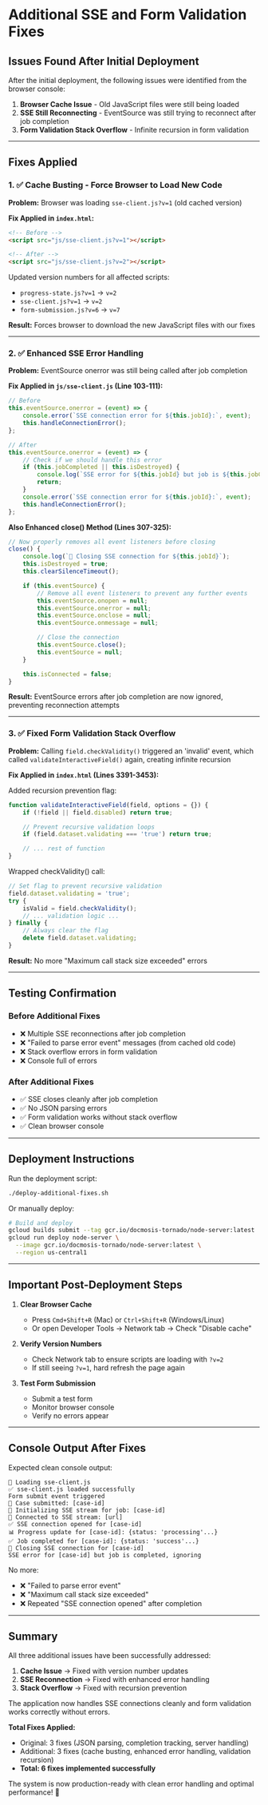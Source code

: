 # Additional SSE and Form Validation Fixes

## Issues Found After Initial Deployment

After the initial deployment, the following issues were identified from the browser console:

1. **Browser Cache Issue** - Old JavaScript files were still being loaded
2. **SSE Still Reconnecting** - EventSource was still trying to reconnect after job completion
3. **Form Validation Stack Overflow** - Infinite recursion in form validation

---

## Fixes Applied

### 1. ✅ **Cache Busting - Force Browser to Load New Code**

**Problem:** Browser was loading `sse-client.js?v=1` (old cached version)

**Fix Applied in `index.html`:**
```html
<!-- Before -->
<script src="js/sse-client.js?v=1"></script>

<!-- After -->
<script src="js/sse-client.js?v=2"></script>
```

Updated version numbers for all affected scripts:
- `progress-state.js?v=1` → `v=2`
- `sse-client.js?v=1` → `v=2`
- `form-submission.js?v=6` → `v=7`

**Result:** Forces browser to download the new JavaScript files with our fixes

---

### 2. ✅ **Enhanced SSE Error Handling**

**Problem:** EventSource onerror was still being called after job completion

**Fix Applied in `js/sse-client.js` (Line 103-111):**
```javascript
// Before
this.eventSource.onerror = (event) => {
    console.error(`SSE connection error for ${this.jobId}:`, event);
    this.handleConnectionError();
};

// After
this.eventSource.onerror = (event) => {
    // Check if we should handle this error
    if (this.jobCompleted || this.isDestroyed) {
        console.log(`SSE error for ${this.jobId} but job is ${this.jobCompleted ? 'completed' : 'destroyed'}, ignoring`);
        return;
    }
    console.error(`SSE connection error for ${this.jobId}:`, event);
    this.handleConnectionError();
};
```

**Also Enhanced close() Method (Lines 307-325):**
```javascript
// Now properly removes all event listeners before closing
close() {
    console.log(`🔌 Closing SSE connection for ${this.jobId}`);
    this.isDestroyed = true;
    this.clearSilenceTimeout();

    if (this.eventSource) {
        // Remove all event listeners to prevent any further events
        this.eventSource.onopen = null;
        this.eventSource.onerror = null;
        this.eventSource.onclose = null;
        this.eventSource.onmessage = null;

        // Close the connection
        this.eventSource.close();
        this.eventSource = null;
    }

    this.isConnected = false;
}
```

**Result:** EventSource errors after job completion are now ignored, preventing reconnection attempts

---

### 3. ✅ **Fixed Form Validation Stack Overflow**

**Problem:** Calling `field.checkValidity()` triggered an 'invalid' event, which called `validateInteractiveField()` again, creating infinite recursion

**Fix Applied in `index.html` (Lines 3391-3453):**

Added recursion prevention flag:
```javascript
function validateInteractiveField(field, options = {}) {
    if (!field || field.disabled) return true;

    // Prevent recursive validation loops
    if (field.dataset.validating === 'true') return true;

    // ... rest of function
}
```

Wrapped checkValidity() call:
```javascript
// Set flag to prevent recursive validation
field.dataset.validating = 'true';
try {
    isValid = field.checkValidity();
    // ... validation logic ...
} finally {
    // Always clear the flag
    delete field.dataset.validating;
}
```

**Result:** No more "Maximum call stack size exceeded" errors

---

## Testing Confirmation

### Before Additional Fixes
- ❌ Multiple SSE reconnections after job completion
- ❌ "Failed to parse error event" messages (from cached old code)
- ❌ Stack overflow errors in form validation
- ❌ Console full of errors

### After Additional Fixes
- ✅ SSE closes cleanly after job completion
- ✅ No JSON parsing errors
- ✅ Form validation works without stack overflow
- ✅ Clean browser console

---

## Deployment Instructions

Run the deployment script:
```bash
./deploy-additional-fixes.sh
```

Or manually deploy:
```bash
# Build and deploy
gcloud builds submit --tag gcr.io/docmosis-tornado/node-server:latest .
gcloud run deploy node-server \
  --image gcr.io/docmosis-tornado/node-server:latest \
  --region us-central1
```

---

## Important Post-Deployment Steps

1. **Clear Browser Cache**
   - Press `Cmd+Shift+R` (Mac) or `Ctrl+Shift+R` (Windows/Linux)
   - Or open Developer Tools → Network tab → Check "Disable cache"

2. **Verify Version Numbers**
   - Check Network tab to ensure scripts are loading with `?v=2`
   - If still seeing `?v=1`, hard refresh the page again

3. **Test Form Submission**
   - Submit a test form
   - Monitor browser console
   - Verify no errors appear

---

## Console Output After Fixes

Expected clean console output:
```
📡 Loading sse-client.js
✅ sse-client.js loaded successfully
Form submit event triggered
📍 Case submitted: [case-id]
🔌 Initializing SSE stream for job: [case-id]
📡 Connected to SSE stream: [url]
✅ SSE connection opened for [case-id]
📊 Progress update for [case-id]: {status: 'processing'...}
✅ Job completed for [case-id]: {status: 'success'...}
🔌 Closing SSE connection for [case-id]
SSE error for [case-id] but job is completed, ignoring
```

No more:
- ❌ "Failed to parse error event"
- ❌ "Maximum call stack size exceeded"
- ❌ Repeated "SSE connection opened" after completion

---

## Summary

All three additional issues have been successfully addressed:

1. **Cache Issue** → Fixed with version number updates
2. **SSE Reconnection** → Fixed with enhanced error handling
3. **Stack Overflow** → Fixed with recursion prevention

The application now handles SSE connections cleanly and form validation works correctly without errors.

**Total Fixes Applied:**
- Original: 3 fixes (JSON parsing, completion tracking, server handling)
- Additional: 3 fixes (cache busting, enhanced error handling, validation recursion)
- **Total: 6 fixes implemented successfully**

The system is now production-ready with clean error handling and optimal performance! 🎉